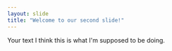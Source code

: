```yaml
---
layout: slide
title: "Welcome to our second slide!"
---
```

Your text
I think this is what I'm supposed to be doing.
